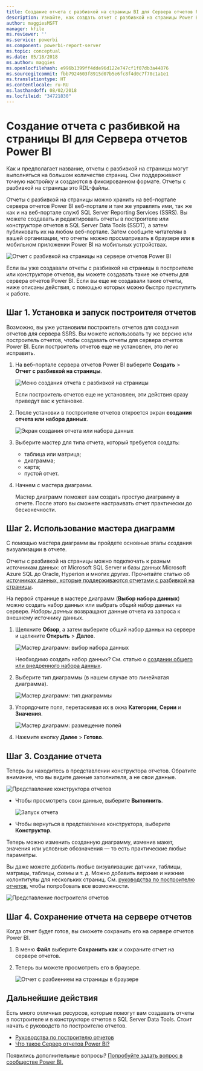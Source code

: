 ```yaml
---
title: Создание отчета с разбивкой на страницы BI для Сервера отчетов Power BI
description: Узнайте, как создать отчет c разбивкой на страницы Power BI для сервера отчетов Power BI за несколько простых шагов.
author: maggiesMSFT
manager: kfile
ms.reviewer: ''
ms.service: powerbi
ms.component: powerbi-report-server
ms.topic: conceptual
ms.date: 05/18/2018
ms.author: maggies
ms.openlocfilehash: e996b1399ff4dde96d122e747cf1f07db3a44876
ms.sourcegitcommit: fbb7924603f8915d07b5e6fc8f4d0c7f70c1a1e1
ms.translationtype: HT
ms.contentlocale: ru-RU
ms.lasthandoff: 08/02/2018
ms.locfileid: "34721830"
---
```

# <a name="create-a-paginated-report-for-power-bi-report-server"></a>Создание отчета с разбивкой на страницы BI для Сервера отчетов Power BI
Как и предполагает название, отчеты c разбивкой на страницы могут выполняться на большом количестве страниц. Они поддерживают точную настройку и создаются в фиксированном формате. Отчеты с разбивкой на страницы это RDL-файлы.

Отчеты c разбивкой на страницы можно хранить на веб-портале сервера отчетов Power BI веб-портале и там же управлять ими, так же как и на веб-портале служб SQL Server Reporting Services (SSRS). Вы можете создавать и редактировать отчеты в построителе или конструкторе отчетов в SQL Server Data Tools (SSDT), а затем публиковать их на любом веб-портале. Затем сообщите читателям в вашей организации, что отчеты можно просматривать в браузере или в мобильном приложении Power BI на мобильных устройствах.

![Отчет с разбивкой на страницы на сервере отчетов Power BI](media/quickstart-create-paginated-report/reportserver-paginated-report.png)

Если вы уже создавали отчеты с разбивкой на страницы в построителе или конструкторе отчетов, вы можете создавать такие же отчеты для сервера отчетов Power BI. Если вы еще не создавали такие отчеты, ниже описаны действия, с помощью которых можно быстро приступить к работе.

## <a name="step-1-install-and-start-report-builder"></a>Шаг 1. Установка и запуск построителя отчетов
Возможно, вы уже установили построитель отчетов для создания отчетов для сервера SSRS. Вы можете использовать ту же версию или построитель отчетов, чтобы создавать отчеты для сервера отчетов Power BI. Если построитель отчетов еще не установлен, это легко исправить.

1. На веб-портале сервера отчетов Power BI выберите **Создать** > **Отчет с разбивкой на страницы**.
   
    ![Меню создания отчета с разбивкой на страницы](media/quickstart-create-paginated-report/reportserver-new-paginated-report-menu.png)
   
    Если построитель отчетов еще не установлен, эти действия сразу приведут вас к установке.
2. После установки в построителе отчетов откроется экран **создания отчета или набора данных**.
   
    ![Экран создания отчета или набора данных](media/quickstart-create-paginated-report/reportserver-paginated-new-report-screen.png)
3. Выберите мастер для типа отчета, который требуется создать:
   
   * таблица или матрица;
   * диаграмма;
   * карта;
   * пустой отчет.
4. Начнем с мастера диаграмм.
   
    Мастер диаграмм поможет вам создать простую диаграмму в отчете. После этого вы сможете настраивать отчет практически до бесконечности.

## <a name="step-2-go-through-the-chart-wizard"></a>Шаг 2. Использование мастера диаграмм
С помощью мастера диаграмм вы пройдете основные этапы создания визуализации в отчете.

Отчеты с разбивкой на страницы можно подключать к разным источникам данных: от Microsoft SQL Server и базы данных Microsoft Azure SQL до Oracle, Hyperion и многих других. Прочитайте статью об [источниках данных, которые поддерживаются отчетами с разбивкой на страницы](connect-data-sources.md).

На первой странице в мастере диаграмм (**Выбор набора данных**) можно создать набор данных или выбрать общий набор данных на сервере. *Наборы данных* возвращают данные отчета из запроса к внешнему источнику данных.

1. Щелкните **Обзор**, а затем выберите общий набор данных на сервере и щелкните **Открыть** > **Далее**.
   
    ![Мастер диаграмм: выбор набора данных](media/quickstart-create-paginated-report/reportserver-paginated-choose-dataset.png)
   
     Необходимо создать набор данных? См. статью о [создании общего или внедренного набора данных](https://docs.microsoft.com/sql/reporting-services/report-data/create-a-shared-dataset-or-embedded-dataset-report-builder-and-ssrs).
2. Выберите тип диаграммы (в нашем случае это линейчатая диаграмма).
   
    ![Мастер диаграмм: тип диаграммы](media/quickstart-create-paginated-report/reportserver-paginated-choose-chart-type.png)
3. Упорядочите поля, перетаскивая их в окна **Категории**, **Серии** и **Значения**.
   
    ![Мастер диаграмм: размещение полей](media/quickstart-create-paginated-report/reportserver-paginated-arrange-fields.png)
4. Нажмите кнопку **Далее** > **Готово**.

## <a name="step-3-design-your-report"></a>Шаг 3. Создание отчета
Теперь вы находитесь в представлении конструктора отчетов. Обратите внимание, что вы видите данные заполнителя, а не свои данные.

![Представление конструктора отчетов](media/quickstart-create-paginated-report/reportserver-paginated-preview-report.png)

* Чтобы просмотреть свои данные, выберите **Выполнить**.
  
     ![Запуск отчета](media/quickstart-create-paginated-report/reportserver-paginated-run-report.png)
* Чтобы вернуться в представление конструктора, выберите **Конструктор**.

Теперь можно изменить созданную диаграмму, изменив макет, значения или условные обозначения — то есть практические любые параметры.

Вы даже можете добавить любые визуализации: датчики, таблицы, матрицы, таблицы, схемы и т. д. Можно добавить верхние и нижние колонтитулы для нескольких страниц. См. [руководства по построителю отчетов](https://docs.microsoft.com/sql/reporting-services/report-builder-tutorials), чтобы попробовать все возможности.

![Представление построителя отчетов](media/quickstart-create-paginated-report/reportserver-paginated-finished-design-report.png)

## <a name="step-4-save-your-report-to-the-report-server"></a>Шаг 4. Сохранение отчета на сервере отчетов
Когда отчет будет готов, вы сможете сохранить его на сервере отчетов Power BI.

1. В меню **Файл** выберите **Сохранить как** и сохраните отчет на сервере отчетов. 
2. Теперь вы можете просмотреть его в браузере.
   
    ![Отчет с разбиением на страницы в браузере](media/quickstart-create-paginated-report/reportserver-paginated-report.png)

## <a name="next-steps"></a>Дальнейшие действия
Есть много отличных ресурсов, которые помогут вам создавать отчеты в построителе и в конструкторе отчетов в SQL Server Data Tools. Стоит начать с руководств по построителю отчетов.

* [Руководства по построителю отчетов](https://docs.microsoft.com/sql/reporting-services/report-builder-tutorials)
* [Что такое Сервер отчетов Power BI?](get-started.md)  

Появились дополнительные вопросы? [Попробуйте задать вопрос в сообществе Power BI.](https://community.powerbi.com/)

